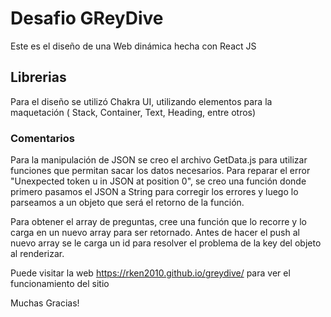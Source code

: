 # Desafio GReyDive

Este es el diseño de una Web dinámica hecha con React JS

## Librerias

Para el diseño se utilizó Chakra UI, utilizando elementos para la maquetación ( Stack, Container, Text, Heading, entre otros)

### Comentarios

Para la manipulación de JSON se creo el archivo GetData.js para utilizar funciones que permitan sacar los datos necesarios. Para reparar el error  "Unexpected token u in JSON at position 0", se creo una función donde primero pasamos el JSON a String para corregir los errores y luego lo parseamos a un objeto que será el retorno de la función.

Para obtener el array de preguntas, cree una función que lo recorre y lo carga en un nuevo array para ser retornado. Antes de hacer el push al nuevo array se le carga un id para resolver el problema de la key del objeto al renderizar.

Puede visitar la web https://rken2010.github.io/greydive/ para ver el funcionamiento del sitio

Muchas Gracias!